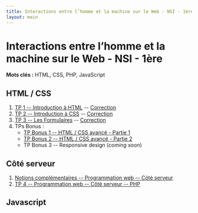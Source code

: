 ```yaml
---
title: Interactions entre l’homme et la machine sur le Web - NSI - 1ère
layout: main
---
```


# Interactions entre l’homme et la machine sur le Web - NSI - 1ère

**Mots clés :** HTML, CSS, PHP, JavaScript

## HTML / CSS

1. [TP 1 -- Introduction à HTML](tutorials/tp1.html) -- [Correction]({{site.baseurl}}/corrections/correction_tp1_web_html.zip)
2. [TP 2 -- Introduction à CSS](tutorials/tp2.html) -- [Correction]({{site.baseurl}}/corrections/correction_tp2_web_css.zip)
3. [TP 3 -- Les Formulaires](tutorials/tp3.html) -- [Correction]({{site.baseurl}}/corrections/correction_tp3_web_formulaires.zip)
4. TPs Bonus :
	* [TP Bonus 1 -- HTML / CSS avancé - Partie 1](tutorials/tp_bonus1.html)
	* [TP Bonus 2 -- HTML / CSS avancé - Partie 2](tutorials/tp_bonus2.html)
	* TP Bonus 3 -- Responsive design (*coming soon*)

## Côté serveur

1. [Notions complémentaires -- Programmation web -- Côté serveur ](tutorials/cours_prog_web.html)
2. [TP 4 -- Programmation web -- Côté serveur -- PHP](tutorials/tp_php.html)

## Javascript
